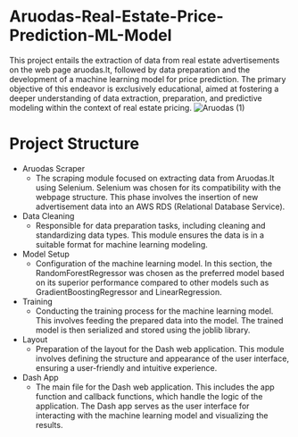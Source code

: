 # Aruodas-Real-Estate-Price-Prediction-ML-Model
This project entails the extraction of data from real estate advertisements on the web page aruodas.lt, followed by data preparation and the development of a machine learning model for price prediction. The primary objective of this endeavor is exclusively educational, aimed at fostering a deeper understanding of data extraction, preparation, and predictive modeling within the context of real estate pricing.
![Aruodas (1)](https://github.com/ruta-c/Aruodas-Real-Estate-Price-Prediction-ML-Model/assets/130843221/4f558225-ee3c-4bb9-ba9b-8b09c4dc3815)

# Project Structure
* Aruodas Scraper
  * The scraping module focused on extracting data from Aruodas.lt using Selenium. Selenium was chosen for its compatibility with the webpage structure. This phase involves the insertion of new advertisement data into an AWS RDS (Relational Database Service).
* Data Cleaning
  * Responsible for data preparation tasks, including cleaning and standardizing data types. This module ensures the data is in a suitable format for machine learning modeling.
* Model Setup
  * Configuration of the machine learning model. In this section, the RandomForestRegressor was chosen as the preferred model based on its superior performance compared to other models such as GradientBoostingRegressor and LinearRegression.
* Training
  * Conducting the training process for the machine learning model. This involves feeding the prepared data into the model. The trained model is then serialized and stored using the joblib library.
* Layout
  * Preparation of the layout for the Dash web application. This module involves defining the structure and appearance of the user interface, ensuring a user-friendly and intuitive experience.
* Dash App
  * The main file for the Dash web application. This includes the app function and callback functions, which handle the logic of the application. The Dash app serves as the user interface for interacting with the machine learning model and visualizing the results.
  
